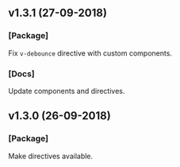 ## v1.3.1 (27-09-2018)

### [Package]

Fix `v-debounce` directive with custom components.

### [Docs]

Update components and directives.

## v1.3.0 (26-09-2018)

### [Package]

Make directives available.
